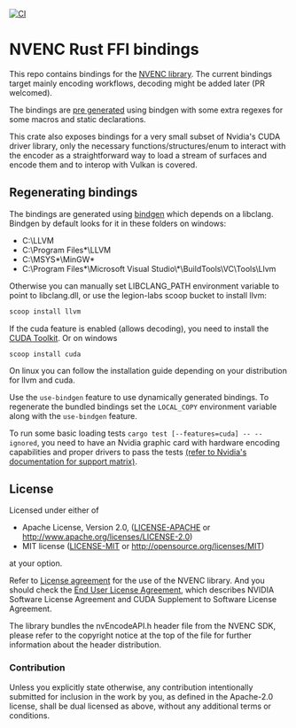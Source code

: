 [![CI](https://github.com/legion-labs/nvenc-sys/actions/workflows/ci.yml/badge.svg)](https://github.com/legion-labs/nvenc-sys/actions/workflows/ci.yml)

# NVENC Rust FFI bindings

This repo contains bindings for the [NVENC library](https://developer.nvidia.com/nvidia-video-codec-sdk). The current bindings target mainly encoding workflows, decoding might be added later (PR welcomed).

The bindings are [pre generated](https://legionlabs.com/blog/rust_ffi_finding/) using bindgen with some extra regexes for some macros and static declarations.

This crate also exposes bindings for a very small subset of Nvidia's CUDA driver library, only the necessary functions/structures/enum to interact with the encoder as a straightforward way to load a stream of surfaces and encode them and to interop with Vulkan is covered.

## Regenerating bindings

The bindings are generated using [bindgen](https://crates.io/crates/bindgen) which depends on a libclang. Bindgen by default looks for it in these folders on windows:

- C:\\LLVM
- C:\\Program Files\*\\LLVM
- C:\\MSYS*\\MinGW*
- C:\\Program Files*\\Microsoft Visual Studio\\*\\BuildTools\\VC\\Tools\\Llvm

Otherwise you can manually set LIBCLANG_PATH environment variable to point to libclang.dll, or use the legion-labs scoop bucket to install llvm:

```powershell
scoop install llvm
```

If the cuda feature is enabled (allows decoding), you need to install the [CUDA Toolkit](https://developer.nvidia.com/cuda-downloads).
Or on windows

```
scoop install cuda
```

On linux you can follow the installation guide depending on your distribution for llvm and cuda.

Use the `use-bindgen` feature to use dynamically generated bindings. To regenerate the bundled bindings set the `LOCAL_COPY` environment variable along with the `use-bindgen` feature.

To run some basic loading tests `cargo test [--features=cuda] -- --ignored`, you need to have an Nvidia graphic card with hardware encoding capabilities and proper drivers to pass the tests [(refer to Nvidia's documentation for support matrix)](https://developer.nvidia.com/video-encode-and-decode-gpu-support-matrix-new).

## License

Licensed under either of

- Apache License, Version 2.0, ([LICENSE-APACHE](LICENSE-APACHE) or http://www.apache.org/licenses/LICENSE-2.0)
- MIT license ([LICENSE-MIT](LICENSE-MIT) or http://opensource.org/licenses/MIT)

at your option.

Refer to [License agreement](https://docs.nvidia.com/video-technologies/video-codec-sdk/license/index.html) for the use of the NVENC library. And you should check the [End User License Agreement](https://docs.nvidia.com/cuda/eula/index.html), which describes NVIDIA Software License Agreement and CUDA Supplement to Software License Agreement.

The library bundles the nvEncodeAPI.h header file from the NVENC SDK, please refer to the copyright notice at the top of the file for further information about the header distribution.

### Contribution

Unless you explicitly state otherwise, any contribution intentionally submitted for inclusion in the work by you, as defined in the Apache-2.0 license, shall be dual licensed as above, without any additional terms or conditions.
